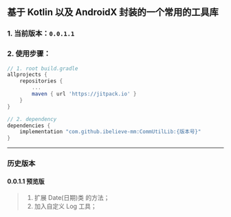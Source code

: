 ## 基于 Kotlin 以及 AndroidX 封装的一个常用的工具库

### 1. 当前版本：`0.0.1.1`

### 2. 使用步骤：

```groovy
// 1. root build.gradle
allprojects {
    repositories {
        ...
        maven { url 'https://jitpack.io' }
    }
}

// 2. dependency
dependencies {
    implementation "com.github.ibelieve-mm:CommUtilLib:{版本号}"
}
```

---

### 历史版本

#### 0.0.1.1 预览版
> 1. 扩展 Date(日期)类 的方法；
> 2. 加入自定义 Log 工具；